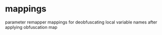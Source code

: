 # mappings
parameter remapper mappings for deobfuscating local variable names after applying obfuscation map
